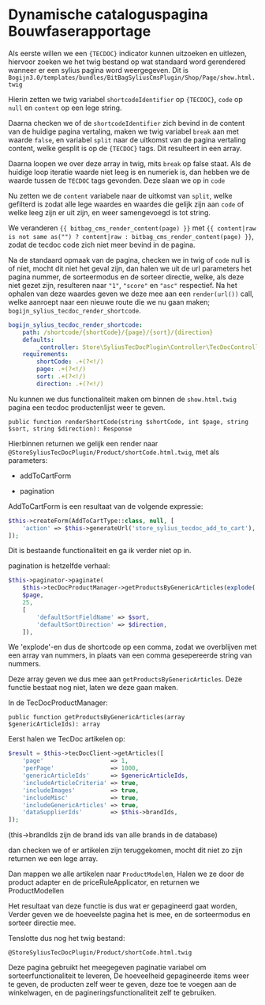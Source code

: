 # Dynamische cataloguspagina Bouwfaserapportage

Als eerste willen we een `{TECDOC}` indicator kunnen uitzoeken en uitlezen, hiervoor zoeken we het twig bestand op wat standaard word gerendered wanneer er een sylius pagina word weergegeven. Dit is `Bogijn3.0/templates/bundles/BitBagSyliusCmsPlugin/Shop/Page/show.html.twig`

Hierin zetten we twig variabel `shortcodeIdentifier` op `{TECDOC}`, `code` op `null` en `content` op een lege string.

Daarna checken we of de `shortcodeIdentifier` zich bevind in de content van de huidige pagina vertaling, maken we twig variabel `break` aan met waarde `false`, en variabel `split` naar de uitkomst van de pagina vertaling content, welke gesplit is op de `{TECDOC}` tags. Dit resulteert in een array.

Daarna loopen we over deze array in twig, mits `break` op false staat. Als de huidige loop iteratie waarde niet leeg is en numeriek is, dan hebben we de waarde tussen de `TECDOC` tags gevonden. Deze slaan we op in `code`

Nu zetten we de `content` variabele naar de uitkomst van `split`, welke gefilterd is zodat alle lege waardes en waardes die gelijk zijn aan `code` of welke leeg zijn er uit zijn, en weer samengevoegd is tot string.

We veranderen `{{ bitbag_cms_render_content(page) }}` met `{{ content|raw is not same as("") ? content|raw : bitbag_cms_render_content(page) }}`, zodat de tecdoc code zich niet meer bevind in de pagina.

Na de standaard opmaak van de pagina, checken we in twig of `code` null is of niet, mocht dit niet het geval zijn, dan halen we uit de url parameters het pagina nummer, de sorteermodus en de sorteer directie, welke, als deze niet gezet zijn, resulteren naar `"1"`, `"score"` en `"asc"` respectief. Na het ophalen van deze waardes geven we deze mee aan een `render(url())` call, welke aanroept naar een nieuwe route die we nu gaan maken; `bogijn_sylius_tecdoc_render_shortcode`.

```yaml
bogijn_sylius_tecdoc_render_shortcode:
    path: /shortcode/{shortCode}/{page}/{sort}/{direction}
    defaults:
        _controller: Store\SyliusTecDocPlugin\Controller\TecDocController::renderShortCode
    requirements:
        shortCode: .+(?<!/)
        page: .+(?<!/)
        sort: .+(?<!/)
        direction: .+(?<!/)

```

Nu kunnen we dus functionaliteit maken om binnen de `show.html.twig` pagina een tecdoc productenlijst weer te geven.

`public function renderShortCode(string $shortCode, int $page, string $sort, string $direction): Response`

Hierbinnen returnen we gelijk een render naar `@StoreSyliusTecDocPlugin/Product/shortCode.html.twig`, met als parameters:

- addToCartForm

- pagination

AddToCartForm is een resultaat van de volgende expressie:

```php
$this->createForm(AddToCartType::class, null, [
    'action' => $this->generateUrl('store_sylius_tecdoc_add_to_cart'),
]);
```

Dit is bestaande functionaliteit en ga ik verder niet op in.

pagination is hetzelfde verhaal:
```php
$this->paginator->paginate(
    $this->tecDocProductManager->getProductsByGenericArticles(explode(',', trim($shortCode))),
    $page,
    25,
    [
        'defaultSortFieldName' => $sort,
        'defaultSortDirection' => $direction,
    ]),
```
We 'explode'-en dus de shortcode op een comma, zodat we overblijven met een array van nummers, in plaats van een comma gesepereerde string van nummers.

Deze array geven we dus mee aan `getProductsByGenericArticles`. Deze functie bestaat nog niet, laten we deze gaan maken.

In de TecDocProductManager:

`public function getProductsByGenericArticles(array $genericArticleIds): array`

Eerst halen we TecDoc artikelen op:

```php
$result = $this->tecDocClient->getArticles([
    'page'                   => 1,
    'perPage'                => 1000,
    'genericArticleIds'      => $genericArticleIds,
    'includeArticleCriteria' => true,
    'includeImages'          => true,
    'includeMisc'            => true,
    'includeGenericArticles' => true,
    'dataSupplierIds'        => $this->brandIds,
]);
```
(this->brandIds zijn de brand ids van alle brands in de database)

dan checken we of er artikelen zijn teruggekomen, mocht dit niet zo zijn returnen we een lege array.

Dan mappen we alle artikelen naar `ProductModel`en,
Halen we ze door de product adapter en de priceRuleApplicator, en returnen we ProductModellen

Het resultaat van deze functie is dus wat er gepagineerd gaat worden, Verder geven we de hoeveelste pagina het is mee, en de sorteermodus en sorteer directie mee.

Tenslotte dus nog het twig bestand:

`@StoreSyliusTecDocPlugin/Product/shortCode.html.twig`

Deze pagina gebruikt het meegegeven paginatie variabel om sorteerfunctionaliteit te leveren, De hoeveelheid gepagineerde items weer te geven, de producten zelf weer te geven, deze toe te voegen aan de winkelwagen, en de pagineringsfunctionaliteit zelf te gebruiken.

